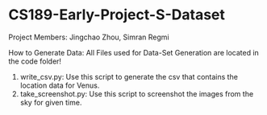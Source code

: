 # CS189-Early-Project-S-Dataset

Project Members: Jingchao Zhou, Simran Regmi


How to Generate Data:
  All Files used for Data-Set Generation are located in the code folder!
  1) write_csv.py: Use this script to generate the csv that contains the location data for Venus.
  2) take_screenshot.py: Use this script to screenshot the images from the sky for given time.
